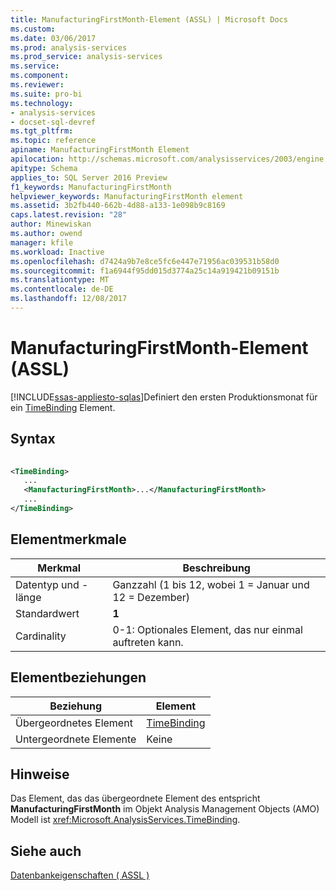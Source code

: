```yaml
---
title: ManufacturingFirstMonth-Element (ASSL) | Microsoft Docs
ms.custom: 
ms.date: 03/06/2017
ms.prod: analysis-services
ms.prod_service: analysis-services
ms.service: 
ms.component: 
ms.reviewer: 
ms.suite: pro-bi
ms.technology:
- analysis-services
- docset-sql-devref
ms.tgt_pltfrm: 
ms.topic: reference
apiname: ManufacturingFirstMonth Element
apilocation: http://schemas.microsoft.com/analysisservices/2003/engine
apitype: Schema
applies_to: SQL Server 2016 Preview
f1_keywords: ManufacturingFirstMonth
helpviewer_keywords: ManufacturingFirstMonth element
ms.assetid: 3b2fb440-662b-4d88-a133-1e098b9c8169
caps.latest.revision: "28"
author: Minewiskan
ms.author: owend
manager: kfile
ms.workload: Inactive
ms.openlocfilehash: d7424a9b7e8ce5fc6e447e71956ac039531b58d0
ms.sourcegitcommit: f1a6944f95dd015d3774a25c14a919421b09151b
ms.translationtype: MT
ms.contentlocale: de-DE
ms.lasthandoff: 12/08/2017
---
```

# <a name="manufacturingfirstmonth-element-assl"></a>ManufacturingFirstMonth-Element (ASSL)
[!INCLUDE[ssas-appliesto-sqlas](../../../includes/ssas-appliesto-sqlas.md)]Definiert den ersten Produktionsmonat für ein [TimeBinding](../../../analysis-services/scripting/data-type/timebinding-data-type-assl.md) Element.  
  
## <a name="syntax"></a>Syntax  
  
```xml  
  
<TimeBinding>  
   ...  
   <ManufacturingFirstMonth>...</ManufacturingFirstMonth>  
   ...  
</TimeBinding>  
```  
  
## <a name="element-characteristics"></a>Elementmerkmale  
  
|Merkmal|Beschreibung|  
|--------------------|-----------------|  
|Datentyp und -länge|Ganzzahl (1 bis 12, wobei 1 = Januar und 12 = Dezember)|  
|Standardwert|**1**|  
|Cardinality|0-1: Optionales Element, das nur einmal auftreten kann.|  
  
## <a name="element-relationships"></a>Elementbeziehungen  
  
|Beziehung|Element|  
|------------------|-------------|  
|Übergeordnetes Element|[TimeBinding](../../../analysis-services/scripting/data-type/timebinding-data-type-assl.md)|  
|Untergeordnete Elemente|Keine|  
  
## <a name="remarks"></a>Hinweise  
 Das Element, das das übergeordnete Element des entspricht **ManufacturingFirstMonth** im Objekt Analysis Management Objects (AMO) Modell ist <xref:Microsoft.AnalysisServices.TimeBinding>.  
  
## <a name="see-also"></a>Siehe auch  
 [Datenbankeigenschaften &#40; ASSL &#41;](../../../analysis-services/scripting/properties/properties-assl.md)  
  
  
